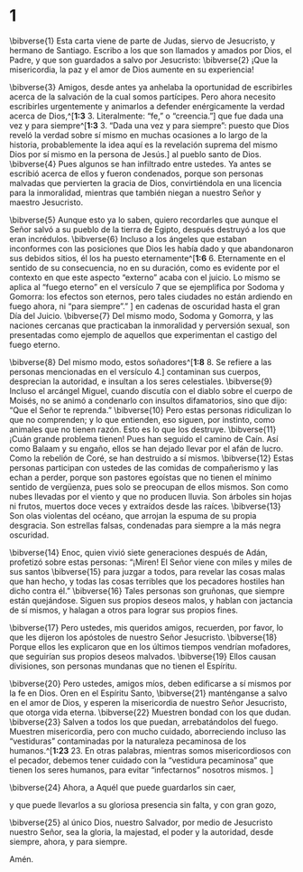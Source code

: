 # 1 
\bibverse{1} Esta carta viene de parte de Judas, siervo de Jesucristo, y hermano de Santiago. Escribo a los que son llamados y amados por Dios, el Padre, y que son guardados a salvo por Jesucristo: \bibverse{2} ¡Que la misericordia, la paz y el amor de Dios aumente en su experiencia! 

\bibverse{3} Amigos, desde antes ya anhelaba la oportunidad de escribirles acerca de la salvación de la cual somos partícipes. Pero ahora necesito escribirles urgentemente y animarlos a defender enérgicamente la verdad acerca de Dios,^[**1:3** 3. Literalmente: “fe,” o “creencia.”] que fue dada una vez y para siempre^[**1:3** 3. “Dada una vez y para siempre”: puesto que Dios reveló la verdad sobre sí mismo en muchas ocasiones a lo largo de la historia, probablemente la idea aquí es la revelación suprema del mismo Dios por sí mismo en la persona de Jesús.] al pueblo santo de Dios. \bibverse{4} Pues algunos se han infiltrado entre ustedes. Ya antes se escribió acerca de ellos y fueron condenados, porque son personas malvadas que pervierten la gracia de Dios, convirtiéndola en una licencia para la inmoralidad, mientras que también niegan a nuestro Señor y maestro Jesucristo. 



\bibverse{5} Aunque esto ya lo saben, quiero recordarles que aunque el Señor salvó a su pueblo de la tierra de Egipto, después destruyó a los que eran incrédulos. \bibverse{6} Incluso a los ángeles que estaban inconformes con las posiciones que Dios les había dado y que abandonaron sus debidos sitios, él los ha puesto eternamente^[**1:6** 6. Eternamente en el sentido de su consecuencia, no en su duración, como es evidente por el contexto en que este aspecto “externo” acaba con el juicio. Lo mismo se aplica al “fuego eterno” en el versículo 7 que se ejemplifica por Sodoma y Gomorra: los efectos son eternos, pero tales ciudades no están ardiendo en fuego ahora, ni “para siempre”.” ] en cadenas de oscuridad hasta el gran Día del Juicio. \bibverse{7} Del mismo modo, Sodoma y Gomorra, y las naciones cercanas que practicaban la inmoralidad y perversión sexual, son presentadas como ejemplo de aquellos que experimentan el castigo del fuego eterno. 


\bibverse{8} Del mismo modo, estos soñadores^[**1:8** 8. Se refiere a las personas mencionadas en el versículo 4.] contaminan sus cuerpos, desprecian la autoridad, e insultan a los seres celestiales. \bibverse{9} Incluso el arcángel Miguel, cuando discutía con el diablo sobre el cuerpo de Moisés, no se animó a condenarlo con insultos difamatorios, sino que dijo: “Que el Señor te reprenda.” \bibverse{10} Pero estas personas ridiculizan lo que no comprenden; y lo que entienden, eso siguen, por instinto, como animales que no tienen razón. Esto es lo que los destruye. \bibverse{11} ¡Cuán grande problema tienen! Pues han seguido el camino de Caín. Así como Balaam y su engaño, ellos se han dejado llevar por el afán de lucro. Como la rebelión de Coré, se han destruido a sí mismos. \bibverse{12} Estas personas participan con ustedes de las comidas de compañerismo y las echan a perder, porque son pastores egoístas que no tienen el mínimo sentido de vergüenza, pues solo se preocupan de ellos mismos. Son como nubes llevadas por el viento y que no producen lluvia. Son árboles sin hojas ni frutos, muertos doce veces y extraídos desde las raíces. \bibverse{13} Son olas violentas del océano, que arrojan la espuma de su propia desgracia. Son estrellas falsas, condenadas para siempre a la más negra oscuridad. 


\bibverse{14} Enoc, quien vivió siete generaciones después de Adán, profetizó sobre estas personas: “¡Miren! El Señor viene con miles y miles de sus santos \bibverse{15} para juzgar a todos, para revelar las cosas malas que han hecho, y todas las cosas terribles que los pecadores hostiles han dicho contra él.” \bibverse{16} Tales personas son gruñonas, que siempre están quejándose. Siguen sus propios deseos malos, y hablan con jactancia de sí mismos, y halagan a otros para lograr sus propios fines. 

\bibverse{17} Pero ustedes, mis queridos amigos, recuerden, por favor, lo que les dijeron los apóstoles de nuestro Señor Jesucristo. \bibverse{18} Porque ellos les explicaron que en los últimos tiempos vendrían mofadores, que seguirían sus propios deseos malvados. \bibverse{19} Ellos causan divisiones, son personas mundanas que no tienen el Espíritu. 

\bibverse{20} Pero ustedes, amigos míos, deben edificarse a sí mismos por la fe en Dios. Oren en el Espíritu Santo, \bibverse{21} manténganse a salvo en el amor de Dios, y esperen la misericordia de nuestro Señor Jesucristo, que otorga vida eterna. \bibverse{22} Muestren bondad con los que dudan. \bibverse{23} Salven a todos los que puedan, arrebatándolos del fuego. Muestren misericordia, pero con mucho cuidado, aborreciendo incluso las “vestiduras” contaminadas por la naturaleza pecaminosa de los humanos.^[**1:23** 23. En otras palabras, mientras somos misericordiosos con el pecador, debemos tener cuidado con la “vestidura pecaminosa” que tienen los seres humanos, para evitar “infectarnos” nosotros mismos. ] 


\bibverse{24} Ahora, a Aquél que puede guardarlos sin caer, 

y que puede llevarlos a su gloriosa presencia sin falta, y con gran gozo, 

\bibverse{25} al único Dios, nuestro Salvador, por medio de Jesucristo nuestro Señor, sea la gloria, la majestad, el poder y la autoridad, desde siempre, ahora, y para siempre. 

Amén. 
